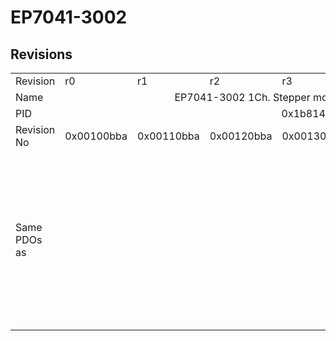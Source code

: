 # EP7041-3002

## Revisions
<table>
<tr>
<td>Revision</td>
<td>r0</td>
<td>r1</td>
<td>r2</td>
<td>r3</td>
<td>r4</td>
<td>r5</td>
<td>r6</td>
</tr>
<tr>
<td>Name</td>
<td colspan=7 align="center">EP7041-3002 1Ch. Stepper motor output stage (50V, 5A)</td>
</tr>
<tr>
<td>PID</td>
<td colspan=7 align="center">0x1b814052</td>
</tr>
<tr>
<td>Revision No</td>
<td>0x00100bba</td>
<td>0x00110bba</td>
<td>0x00120bba</td>
<td>0x00130bba</td>
<td>0x00140bba</td>
<td>0x00150bba</td>
<td>0x00160bba</td>
</tr>
<tr>
<td>Same PDOs as</td>
<td colspan=4 align="center"></td>
<td><a href="EP7041-3102.md">EP7041-3102 r0</a></td>
<td><a href="EP7041-3102.md">EP7041-3102 r1</a><br/><a href="EPP7041-3002.md">EPP7041-3002 r0</a><br/><a href="EPP7041-3002.md">EPP7041-3002 r1</a><br/><a href="ER7041-3002.md">ER7041-3002 r5</a></td>
<td><a href="EP7041-3102.md">EP7041-3102 r6</a><br/><a href="EPP7041-1002.md">EPP7041-1002 r7</a><br/><a href="EPP7041-1002.md">EPP7041-1002 r8</a><br/><a href="EPP7041-3002.md">EPP7041-3002 r2</a><br/><a href="EPP7041-3002.md">EPP7041-3002 r7</a><br/><a href="EPP7041-3002.md">EPP7041-3002 r8</a><br/><a href="ER7041-3002.md">ER7041-3002 r6</a></td>
</tr>
</table>
